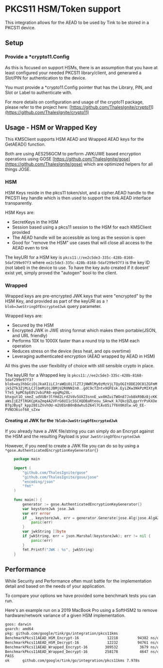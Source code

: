 # PKCS11 HSM/Token support

This integration allows for the AEAD to be used by Tink to be stored in a PKCS11 device.

## Setup

### Provide a *crypto11.Config

As this is focused on support HSMs, there is an assumption that you have at least configured your needed PKCS11 library/client, and generared a Slot/PIN for authentication to the device.

You must provide a *crypto11.Config pointer that has the Library, PIN, and Slot or Label to authenticate with.  

For more details on configuration and usage of the crypto11 package, please refer to the project here: [https://github.com/ThalesIgnite/crypto11](https://github.com/ThalesIgnite/crypto11)


## Usage - HSM or Wrapped Key

This KMSClient supports HSM AEAD and Wrapped AEAD keys for the GetAEAD() function.  

Both are using AES256GCM to perform JWK/JWE based encryption operations using GOSE [https://github.com/ThalesIgnite/gose](https://github.com/ThalesIgnite/gose) which are optimized helpers for all things JOSE.  

### HSM

HSM Keys reside in the pkcs11 token/slot, and a cipher.AEAD handle to the PKCS11 key handle which is then used to support the tink.AEAD interface transparently.

HSM Keys are:
- SecretKeys in the HSM
- Session based using a pkcs11 session to the HSM for each KMSClient provided
- The AEAD handle will be accessible as long as the session is open
- Good for "remove the HSM" use cases that will close all access to the AEAD even to tink

The keyURI for a HSM key is `pkcs11://ee2c5de3-335c-428b-8168-5daf299e97f3`  where `ee2c5de3-335c-428b-8168-5daf299e97f3` is the key ID (not label) in the device to use.  To have the key auto created if it doesnt' exist yet, simply proved the "autogen" bool to the client.


### Wrapped

Wrapped keys are pre-encrypted JWK keys that were "encrypted" by the HSM Key, and provided as part of the keyURI as a `?blob=JweStringOfEncryptedJwk` query parameter.

Wrapped keys are:
- Secured by the HSM
- Encrypted JWK in JWE string format which makes them portable(JSON, and URL friendly)
- Performs 10X to 1000X faster than a round trip to the HSM each operation
- Reduces stress on the device (less heat, and ops overtime)
- Leveraging authenticated encryption (AEAD wrapped by AEAD in HSM)

All this gives the user flexibility of choice with still sensible crypto in place.

The keyURI for a Wrapped key is `pkcs11://ee2c5de3-335c-428b-8168-5daf299e97f3?blob=eyJhbGciOiJkaXIiLCJraWQiOiJlZTJjNWRlMy0zMzVjLTQyOGItODE2OC01ZGFmMjk5ZTk3ZjMiLCJlbmMiOiJBMjU2R0NNIn0..gdC9cTZntv9QFEsk.EyiZKw3NkPzMIXtyRY7eS_kpMC6pE0VJvbiPA0-epqMq28L-bhxgut1O_smeZ_udVUBr3lYHd2Lrd2Vdv5UXZ3snnE_wx0HZuiTWOn87Jxb8kR9Bz8jcKKaWsIjEZflRGKCpKaZmq4A2VFrG6UI1c5SCXQDBaRteou_SAnwX_k7QkcQZLgprYrPsKXOeB7gJByq7_kpp28EiZVvhOU-m2UEGnB0nBdwhu5Z64l7CAvU5i7Y6V8Kdlw.wO_EE-PVNO36iof68_sZxw`

#### Creating at JWK for the `?blob=JweStringOfEncryptedJwk`

If you already have a JWK file/string you can simply do an Encrypt against the HSM and the resulting Payload is your `JweStringOfEncryptedJwk`

However, if you need to create a JWK file you can do so by using a `*gose.AuthenticatedEncryptionKeyGenerator{}`

```go
	package main
    
    import (
    	"github.com/ThalesIgnite/gose"
    	"github.com/ThalesIgnite/gose/jose"
    	"encoding/json"
    	"fmt"
    ) 
    
    func main() {
    	generator := gose.AuthenticatedEncryptionKeyGenerator{}
     	var keystoreJwk jose.Jwk
        var err error
     	if _, keystoreJwk, err = generator.Generate(jose.Alg(jose.AlgA256GCM), []jose.KeyOps{jose.KeyOpsEncrypt,jose.KeyOpsDecrypt}); err != nil {
     		panic(err)
     	}
     	var jwkString []byte
     	if jwkString, err = json.Marshal(keystoreJwk); err != nil {
     		panic(err)
     	}
        fmt.Printf("JWK : %s", jwkString)
    }

```
## Performance

While Security and Performance often must battle for the implementation detail and based on the needs of your application.

To compare your options we have provided some benchmark tests you can run.

Here's an example run on a 2019 MacBook Pro using a SoftHSM2 to remove hardware/network variance of a given HSM implementation.

```bash
goos: darwin
goarch: amd64
pkg: github.com/google/tink/go/integration/pkcs11kms
BenchmarkPkcs11AEAD_HSM_Encrypt-16        	   12218	     94382 ns/op
BenchmarkPkcs11AEAD_HSM_Decrypt-16        	   12232	     94761 ns/op
BenchmarkPkcs11AEAD_Wrapped_Encrypt-16    	  309532	      3679 ns/op
BenchmarkPkcs11AEAD_Wrapped_Decrypt-16    	  258178	      4647 ns/op
PASS
ok  	github.com/google/tink/go/integration/pkcs11kms	7.978s
```